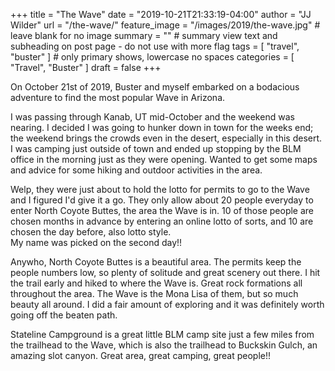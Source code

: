 +++
title = "The Wave"
date = "2019-10-21T21:33:19-04:00"
author = "JJ Wilder"
url = "/the-wave/"
feature_image = "/images/2019/the-wave.jpg" # leave blank for no image
summary = "" # summary view text and subheading on post page - do not use with more flag
tags = [ "travel", "buster" ] # only primary shows, lowercase no spaces
categories = [ "Travel", "Buster" ]
draft = false
+++

On October 21st of 2019, Buster and myself embarked on a bodacious adventure to find the most popular Wave in Arizona.
<!--more-->
I was passing through Kanab, UT mid-October and the weekend was nearing.  I decided I was going to hunker down in town for the weeks end; the weekend brings the crowds even in the desert, especially in this desert.  I was camping just outside of town and ended up stopping by the BLM office in the morning just as they were opening.  Wanted to get some maps and advice for some hiking and outdoor activities in the area.  

Welp, they were just about to hold the lotto for permits to go to the Wave and I figured I'd give it a go.  They only allow about 20 people everyday to enter North Coyote Buttes, the area the Wave is in.  10 of those people are chosen months in advance by entering an online lotto of sorts, and 10 are chosen the day before, also lotto style.  
My name was picked on the second day!! 

Anywho, North Coyote Buttes is a beautiful area.  The permits keep the people numbers low, so plenty of solitude and great scenery out there.  I hit the trail early and hiked to where the Wave is.  Great rock formations all throughout the area.  The Wave is the Mona Lisa of them, but so much beauty all around.  I did a fair amount of exploring and it was definitely worth going off the beaten path.  

Stateline Campground is a great little BLM camp site just a few miles from the trailhead to the Wave, which is also the trailhead to Buckskin Gulch, an amazing slot canyon.  Great area, great camping, great people!!